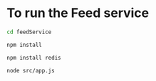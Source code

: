 # To run the Feed service

```sh
cd feedService
```

```sh
npm install
```

```sh
npm install redis
```

```sh
node src/app.js
```

